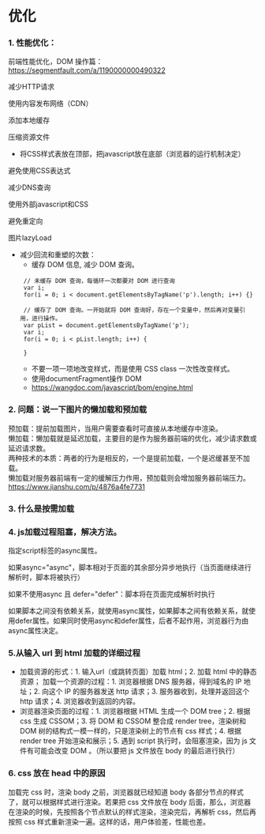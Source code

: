 # 优化
### 1. 性能优化：
前端性能优化，DOM 操作篇：https://segmentfault.com/a/1190000000490322  

减少HTTP请求    
 
使用内容发布网络（CDN）

添加本地缓存

压缩资源文件

- 将CSS样式表放在顶部，把javascript放在底部（浏览器的运行机制决定）

避免使用CSS表达式

减少DNS查询  

使用外部javascript和CSS

避免重定向

图片lazyLoad 

- 减少回流和重塑的次数：
    - 缓存 DOM 信息, 减少 DOM 查询。
    ```
     // 未缓存 DOM 查询，每循环一次都要对 DOM 进行查询
     var i;
     for(i = 0; i < document.getElementsByTagName('p').length; i++) {}
     
     // 缓存了 DOM 查询。一开始就将 DOM 查询好，存在一个变量中，然后再对变量引用，进行操作。
     var pList = document.getElementsByTagName('p');
     var i;
     for(i = 0; i < pList.length; i++) {
     
     }   
    ```
    - 不要一项一项地改变样式，而是使用 CSS class 一次性改变样式。
    - 使用documentFragment操作 DOM
    - https://wangdoc.com/javascript/bom/engine.html

### 2. 问题：说一下图片的懒加载和预加载
预加载：提前加载图片，当用户需要查看时可直接从本地缓存中渲染。   
 懒加载：懒加载就是延迟加载，主要目的是作为服务器前端的优化，减少请求数或延迟请求数。    
 两种技术的本质：两者的行为是相反的，一个是提前加载，一个是迟缓甚至不加载。  
 懒加载对服务器前端有一定的缓解压力作用，预加载则会增加服务器前端压力。
https://www.jianshu.com/p/4876a4fe7731  
### 3. 什么是按需加载
### 4.  js加载过程阻塞，解决方法。
 指定script标签的async属性。

如果async="async"，脚本相对于页面的其余部分异步地执行（当页面继续进行解析时，脚本将被执行）

如果不使用async 且 defer="defer"：脚本将在页面完成解析时执行   

如果脚本之间没有依赖关系，就使用async属性，如果脚本之间有依赖关系，就使用defer属性。如果同时使用async和defer属性，后者不起作用，浏览器行为由async属性决定。
### 5.从输入 url 到 html 加载的详细过程
- 加载资源的形式：1. 输入url（或跳转页面）加载 html；2. 加载 html 中的静态资源；
  加载一个资源的过程：1. 浏览器根据 DNS 服务器，得到域名的 IP 地址；2. 向这个  IP 的服务器发送 http 请求；3. 服务器收到，处理并返回这个 http 请求；4. 浏览器收到返回的内容。
- 浏览器渲染页面的过程：1. 浏览器根据 HTML 生成一个 DOM tree；2. 根据 css 生成 CSSOM；3. 将 DOM 和 CSSOM 整合成 render tree，渲染树和 DOM 树的结构式一模一样的，只是渲染树上的节点有 css 样式；4. 根据 render tree 开始渲染和展示；5. 遇到 script 执行时，会阻塞渲染，因为 js 文件有可能会改变 DOM 。（所以要把 js 文件放在 body 的最后进行执行）
### 6. css 放在 head 中的原因
加载完 css 时，渲染 body 之前，浏览器就已经知道 body 各部分节点的样式了，就可以根据样式进行渲染。若果把 css 文件放在 body 后面，那么，浏览器在渲染的时候，先按照各个节点默认的样式渲染，渲染完后，再解析 css，然后再按照 css 样式重新渲染一遍。这样的话，用户体验差，性能也差。
